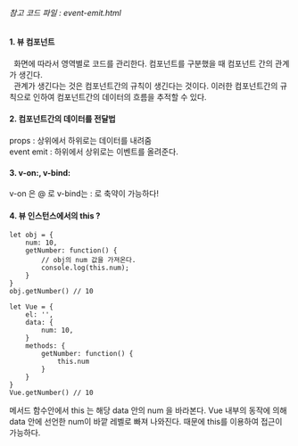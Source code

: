 ###### 참고 코드 파일 : event-emit.html

#### 1. 뷰 컴포넌트 
&nbsp; 화면에 따라서 영역별로 코드를 관리한다. 컴포넌트를 구분했을 때 컴포넌트 간의 관계가 생긴다. </br>
&nbsp; 관계가 생긴다는 것은 컴포넌트간의 규칙이 생긴다는  것이다. 이러한 컴포넌트간의 규칙으로 인하여 컴포넌트간의 데이터의 흐름을 추적할 수 있다.

#### 2. 컴포넌트간의 데이터를 전달법
props : 상위에서 하위로는 데이터를 내려줌 </br>
event emit : 하위에서 상위로는 이벤트를 올려준다.

#### 3. v-on:, v-bind:
v-on 은 @ 로 v-bind는 : 로 축약이 가능하다!

#### 4. 뷰 인스턴스에서의 this ? 
```
let obj = {
    num: 10,
    getNumber: function() {
        // obj의 num 값을 가져온다.
        console.log(this.num); 
    }
}
obj.getNumber() // 10
```

```
let Vue = {
    el: '',
    data: {
        num: 10,
    }
    methods: {
        getNumber: function() { 
            this.num 
        }
    }
}
Vue.getNumber() // 10
```
메서드 함수안에서 this 는 해당 data 안의 num 을 바라본다. Vue 내부의 동작에 의해 data 안에 선언한 num이 바깥 레벨로 빠져 나와진다. 때문에 this를 이용하여 접근이 가능하다. 

